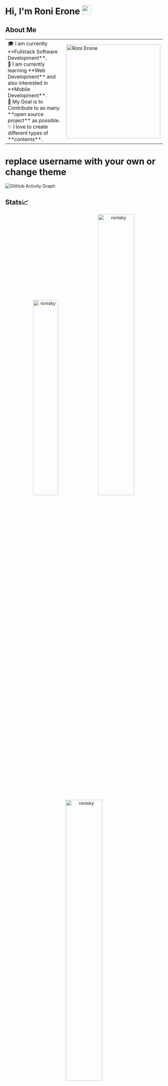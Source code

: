 # Hi, I'm Roni Erone <img src="https://github.com/TheDudeThatCode/TheDudeThatCode/blob/master/Assets/Hi.gif" width="29px">

## About Me
<table>
<tr>
  <td valign="center">
    🎓 I am currently **Fullstack Software Development**. <br>
    🌱 I am currently learning **Web Development** and also interested in **Mobile Development**. <br>
    🎯 My Goal is to Contribute to as many **open source project** as possible.<br>
    ✨ I love to create different types of **contents**.
<td >
    <a href="https://github.com/ronisky/"><img src="https://avatars.githubusercontent.com/u/49776719?s=96&v=4" width="300" alt="Roni Erone"/></a>
  </td>

</tr>
</table>

# replace username with your own or change theme
![GitHub Activity Graph](https://activity-graph.herokuapp.com/graph?username=ronisky&theme=dracula&hide_border=true)

## Stats📈
<p align="center">
<img width="40%" src="https://github-readme-stats.vercel.app/api/top-langs?username=ronisky&show_icons=true&theme=dracula&title_color=ff8000&text_color=ffffff&bg_color=6a6a6a&locale=en&layout=compact&hide_border=true" alt="ronisky" /> 
<img width="48%" src="https://github-readme-stats.vercel.app/api?username=ronisky&show_icons=true&theme=dracula&title_color=ff8000&text_color=ffffff&bg_color=6a6a6a&locale=en&hide_border=true" alt="ronisky" />
<img width="48%" src="https://github-readme-streak-stats.herokuapp.com/?user=ronisky&theme=highcontrast&hide_border=true" alt="ronisky" />
</p>

